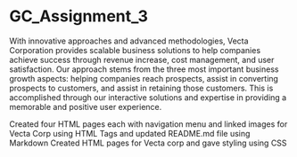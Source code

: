 # GC_Assignment_3
With innovative approaches and advanced methodologies, Vecta Corporation provides scalable business solutions to help companies achieve success through revenue increase, cost management, and user satisfaction. Our approach stems from the three most important business growth aspects: helping companies reach prospects, assist in converting prospects to customers, and assist in retaining those customers. This is accomplished through our interactive solutions and expertise in providing a memorable and positive user experience.

Created four HTML pages each with navigation menu and linked images for Vecta Corp using HTML Tags and updated README.md file using Markdown
Created HTML pages for Vecta corp and gave styling using CSS
